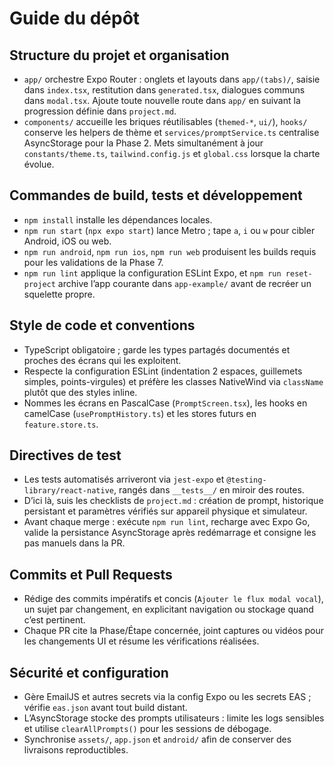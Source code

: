 # Guide du dépôt

## Structure du projet et organisation
- `app/` orchestre Expo Router : onglets et layouts dans `app/(tabs)/`, saisie dans `index.tsx`, restitution dans `generated.tsx`, dialogues communs dans `modal.tsx`. Ajoute toute nouvelle route dans `app/` en suivant la progression définie dans `project.md`.
- `components/` accueille les briques réutilisables (`themed-*`, `ui/`), `hooks/` conserve les helpers de thème et `services/promptService.ts` centralise AsyncStorage pour la Phase 2. Mets simultanément à jour `constants/theme.ts`, `tailwind.config.js` et `global.css` lorsque la charte évolue.

## Commandes de build, tests et développement
- `npm install` installe les dépendances locales.
- `npm run start` (`npx expo start`) lance Metro ; tape `a`, `i` ou `w` pour cibler Android, iOS ou web.
- `npm run android`, `npm run ios`, `npm run web` produisent les builds requis pour les validations de la Phase 7.
- `npm run lint` applique la configuration ESLint Expo, et `npm run reset-project` archive l’app courante dans `app-example/` avant de recréer un squelette propre.

## Style de code et conventions
- TypeScript obligatoire ; garde les types partagés documentés et proches des écrans qui les exploitent.
- Respecte la configuration ESLint (indentation 2 espaces, guillemets simples, points-virgules) et préfère les classes NativeWind via `className` plutôt que des styles inline.
- Nommes les écrans en PascalCase (`PromptScreen.tsx`), les hooks en camelCase (`usePromptHistory.ts`) et les stores futurs en `feature.store.ts`.

## Directives de test
- Les tests automatisés arriveront via `jest-expo` et `@testing-library/react-native`, rangés dans `__tests__/` en miroir des routes.
- D’ici là, suis les checklists de `project.md` : création de prompt, historique persistant et paramètres vérifiés sur appareil physique et simulateur.
- Avant chaque merge : exécute `npm run lint`, recharge avec Expo Go, valide la persistance AsyncStorage après redémarrage et consigne les pas manuels dans la PR.

## Commits et Pull Requests
- Rédige des commits impératifs et concis (`Ajouter le flux modal vocal`), un sujet par changement, en explicitant navigation ou stockage quand c’est pertinent.
- Chaque PR cite la Phase/Étape concernée, joint captures ou vidéos pour les changements UI et résume les vérifications réalisées.

## Sécurité et configuration
- Gère EmailJS et autres secrets via la config Expo ou les secrets EAS ; vérifie `eas.json` avant tout build distant.
- L’AsyncStorage stocke des prompts utilisateurs : limite les logs sensibles et utilise `clearAllPrompts()` pour les sessions de débogage.
- Synchronise `assets/`, `app.json` et `android/` afin de conserver des livraisons reproductibles.
